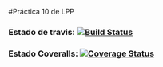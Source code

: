 #Práctica 10 de LPP
### Estado de travis: [![Build Status](https://travis-ci.org/Rafaherrero/lpp_10.svg)](https://travis-ci.org/Rafaherrero/lpp_10)
### Estado Coveralls: [![Coverage Status](https://coveralls.io/repos/Rafaherrero/lpp_10/badge.svg?branch=master&service=github)](https://coveralls.io/github/Rafaherrero/lpp_10?branch=master)
